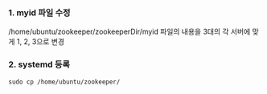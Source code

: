 ### 1. myid 파일 수정
/home/ubuntu/zookeeper/zookeeperDir/myid 파일의 내용을 3대의 각 서버에 맞게 1, 2, 3으로 변경

### 2. systemd 등록
```
sudo cp /home/ubuntu/zookeeper/
